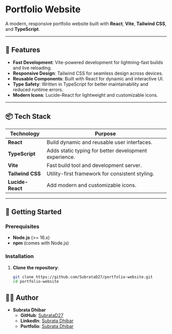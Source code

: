 # Portfolio Website

A modern, responsive portfolio website built with **React**, **Vite**, **Tailwind CSS**, and **TypeScript**.

---

## 🚀 Features
- **Fast Development**: Vite-powered development for lightning-fast builds and live reloading.
- **Responsive Design**: Tailwind CSS for seamless design across devices.
- **Reusable Components**: Built with React for dynamic and interactive UI.
- **Type Safety**: Written in TypeScript for better maintainability and reduced runtime errors.
- **Modern Icons**: Lucide-React for lightweight and customizable icons.

---

## 📦 Tech Stack

| Technology      | Purpose                                               |
|------------------|-------------------------------------------------------|
| **React**       | Build dynamic and reusable user interfaces.           |
| **TypeScript**  | Adds static typing for better development experience. |
| **Vite**        | Fast build tool and development server.               |
| **Tailwind CSS**| Utility-first framework for consistent styling.       |
| **Lucide-React**| Add modern and customizable icons.                    |

---

## 📖 Getting Started

### Prerequisites
- **Node.js** (>= 16.x)
- **npm** (comes with Node.js)

### Installation

1. **Clone the repository**:
   ```bash
   git clone https://github.com/SubrataD27/portfolio-website.git
   cd portfolio-website

   
## 👨‍💻 Author

- **Subrata Dhibar**
  - **GitHub**: [SubrataD27](https://github.com/SubrataD27)
  - **LinkedIn**: [Subrata Dhibar](https://www.linkedin.com/in/subrata-dhibar-3b1133263/)
  - **Portfolio**: [Subrata Dhibar](https://subrata-07.netlify.app/)
